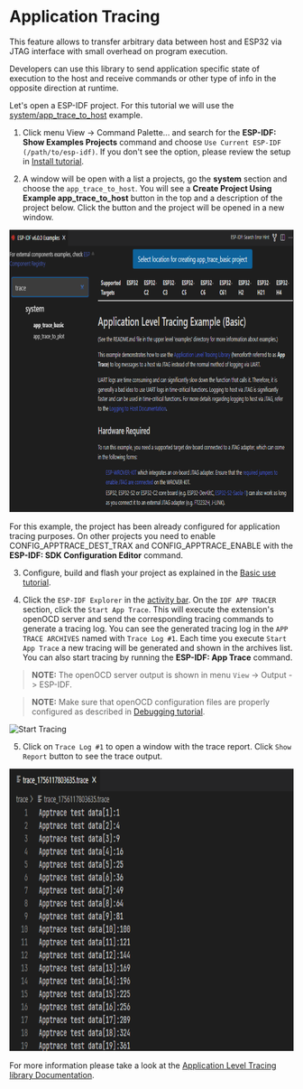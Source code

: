 # Application Tracing

This feature allows to transfer arbitrary data between host and ESP32 via JTAG interface with small overhead on program execution.

Developers can use this library to send application specific state of execution to the host and receive commands or other type of info in the opposite direction at runtime.

Let's open a ESP-IDF project. For this tutorial we will use the [system/app_trace_to_host](https://github.com/espressif/esp-idf/tree/master/examples/system/app_trace_to_host) example.

1. Click menu View -> Command Palette... and search for the **ESP-IDF: Show Examples Projects** command and choose `Use Current ESP-IDF (/path/to/esp-idf)`. If you don't see the option, please review the setup in [Install tutorial](./install.md).

2. A window will be open with a list a projects, go the **system** section and choose the `app_trace_to_host`. You will see a **Create Project Using Example app_trace_to_host** button in the top and a description of the project below. Click the button and the project will be opened in a new window.

<p>
  <img src="../../media/tutorials/app_trace/app_tracing.png" alt="Application Level Tracing Example" height="500">
</p>

For this example, the project has been already configured for application tracing purposes. On other projects you need to enable CONFIG_APPTRACE_DEST_TRAX and CONFIG_APPTRACE_ENABLE with the **ESP-IDF: SDK Configuration Editor** command.

3. Configure, build and flash your project as explained in the [Basic use tutorial](./basic_use.md).

4. Click the `ESP-IDF Explorer` in the [activity bar](https://code.visualstudio.com/docs/getstarted/userinterface). On the `IDF APP TRACER` section, click the `Start App Trace`. This will execute the extension's openOCD server and send the corresponding tracing commands to generate a tracing log. You can see the generated tracing log in the `APP TRACE ARCHIVES` named with `Trace Log #1`. Each time you execute `Start App Trace` a new tracing will be generated and shown in the archives list. You can also start tracing by running the **ESP-IDF: App Trace** command.

> **NOTE:** The openOCD server output is shown in menu `View` -> Output -> ESP-IDF.

> **NOTE:** Make sure that openOCD configuration files are properly configured as described in [Debugging tutorial](./debugging.md).

<p>
  <img src="../../media/tutorials/app_trace/start_tracing.png" alt="Start Tracing" height="500">
</p>

5. Click on `Trace Log #1` to open a window with the trace report. Click `Show Report` button to see the trace output.

<p>
  <img src="../../media/tutorials/app_trace/trace_report.png" alt="Trace Report" height="500">
</p>

For more information please take a look at the [Application Level Tracing library Documentation](https://docs.espressif.com/projects/esp-idf/en/latest/esp32/api-guides/app_trace.html).
